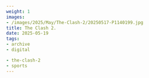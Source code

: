 ```yaml
---
weight: 1
images:
- /images/2025/May/The-Clash-2/20250517-P1140199.jpg
title: The Clash 2.
date: 2025-05-19
tags:
- archive
- digital

- the-clash-2
- sports
---
```


